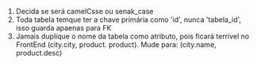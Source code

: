 1. Decida se será camelCsse ou senak_case
2. Toda tabela temque ter a chave primária como 'id', nunca 'tabela_id', isso guarda apaenas para FK
3. Jamais duplique o nome da tabela como atributo, pois ficará terrível no FrontEnd (city.city, product. product). Mude para: (city.name, product.desc)
